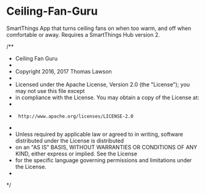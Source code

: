 # Ceiling-Fan-Guru
SmartThings App that turns ceiling fans on when too warm, and off when comfortable or away.  Requires a SmartThings Hub version 2.

/**
 *  Ceiling Fan Guru
 *
 *  Copyright 2016, 2017 Thomas Lawson
 *
 *  Licensed under the Apache License, Version 2.0 (the "License"); you may not use this file except
 *  in compliance with the License. You may obtain a copy of the License at:
 *
 *      http://www.apache.org/licenses/LICENSE-2.0
 *
 *  Unless required by applicable law or agreed to in writing, software distributed under the License is distributed
 *  on an "AS IS" BASIS, WITHOUT WARRANTIES OR CONDITIONS OF ANY KIND, either express or implied. See the License
 *  for the specific language governing permissions and limitations under the License.
 *
 */

